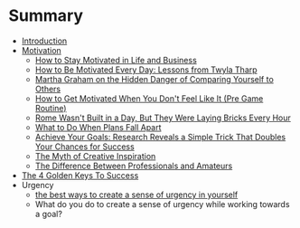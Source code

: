 # Summary

* [Introduction](README.md)
* [Motivation](motivation.md)
  * [How to Stay Motivated in Life and Business](motivation/how-to-stay-motivated-in-life-and-business.md)
  * [How to Be Motivated Every Day: Lessons from Twyla Tharp](motivation/how-to-be-motivated-every-day-lessons-from-twyla-tharp.md)
  * [Martha Graham on the Hidden Danger of Comparing Yourself to Others](motivation/martha-graham-on-the-hidden-danger-of-comparing-yourself-to-others.md)
  * [How to Get Motivated When You Don't Feel Like It \(Pre Game Routine\)](motivation/how-to-get-motivated-when-you-dont-feel-like-it-pre-game-routine.md)
  * [Rome Wasn't Built in a Day, But They Were Laying Bricks Every Hour](motivation/rome-wasnt-built-in-a-day-but-they-were-laying-bricks-every-hour.md)
  * [What to Do When Plans Fall Apart](motivation/what-to-do-when-plans-fall-apart.md)
  * [Achieve Your Goals: Research Reveals a Simple Trick That Doubles Your Chances for Success](motivation/achieve-your-goals-research-reveals-a-simple-trick-that-doubles-your-chances-for-success.md)
  * [The Myth of Creative Inspiration](motivation/the-myth-of-creative-inspiration.md)
  * [The Difference Between Professionals and Amateurs](motivation/the-difference-between-professionals-and-amateurs.md)
* [The 4 Golden Keys To Success](the-4-golden-keys-to-success.md)
* Urgency
  * [the best ways to create a sense of urgency in yourself](the-best-ways-to-create-a-sense-of-urgency-in-yourself.md)
  * What do you do to create a sense of urgency while working towards a goal?

